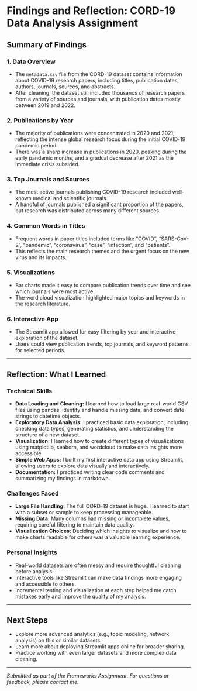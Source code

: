 # Findings and Reflection: CORD-19 Data Analysis Assignment

## Summary of Findings

### 1. Data Overview
- The `metadata.csv` file from the CORD-19 dataset contains information about COVID-19 research papers, including titles, publication dates, authors, journals, sources, and abstracts.
- After cleaning, the dataset still included thousands of research papers from a variety of sources and journals, with publication dates mostly between 2019 and 2022.

### 2. Publications by Year
- The majority of publications were concentrated in 2020 and 2021, reflecting the intense global research focus during the initial COVID-19 pandemic period.
- There was a sharp increase in publications in 2020, peaking during the early pandemic months, and a gradual decrease after 2021 as the immediate crisis subsided.

### 3. Top Journals and Sources
- The most active journals publishing COVID-19 research included well-known medical and scientific journals.
- A handful of journals published a significant proportion of the papers, but research was distributed across many different sources.

### 4. Common Words in Titles
- Frequent words in paper titles included terms like “COVID”, “SARS-CoV-2”, “pandemic”, “coronavirus”, “case”, “infection”, and “patients”.
- This reflects the main research themes and the urgent focus on the new virus and its impacts.

### 5. Visualizations
- Bar charts made it easy to compare publication trends over time and see which journals were most active.
- The word cloud visualization highlighted major topics and keywords in the research literature.

### 6. Interactive App
- The Streamlit app allowed for easy filtering by year and interactive exploration of the dataset.
- Users could view publication trends, top journals, and keyword patterns for selected periods.

---

## Reflection: What I Learned

### Technical Skills
- **Data Loading and Cleaning:** I learned how to load large real-world CSV files using pandas, identify and handle missing data, and convert date strings to datetime objects.
- **Exploratory Data Analysis:** I practiced basic data exploration, including checking data types, generating statistics, and understanding the structure of a new dataset.
- **Visualization:** I learned how to create different types of visualizations using matplotlib, seaborn, and wordcloud to make data insights more accessible.
- **Simple Web Apps:** I built my first interactive data app using Streamlit, allowing users to explore data visually and interactively.
- **Documentation:** I practiced writing clear code comments and summarizing my findings in markdown.

### Challenges Faced
- **Large File Handling:** The full CORD-19 dataset is huge. I learned to start with a subset or sample to keep processing manageable.
- **Missing Data:** Many columns had missing or incomplete values, requiring careful filtering to maintain data quality.
- **Visualization Choices:** Deciding which insights to visualize and how to make charts readable for others was a valuable learning experience.

### Personal Insights
- Real-world datasets are often messy and require thoughtful cleaning before analysis.
- Interactive tools like Streamlit can make data findings more engaging and accessible to others.
- Incremental testing and visualization at each step helped me catch mistakes early and improve the quality of my analysis.

---

## Next Steps

- Explore more advanced analytics (e.g., topic modeling, network analysis) on this or similar datasets.
- Learn more about deploying Streamlit apps online for broader sharing.
- Practice working with even larger datasets and more complex data cleaning.

---

*Submitted as part of the Frameworks Assignment. For questions or feedback, please contact me.*
